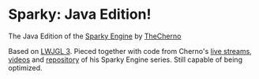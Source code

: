 # Sparky: Java Edition!
The Java Edition of the [Sparky Engine](https://github.com/TheCherno/Sparky) by [TheCherno](https://github.com/TheCherno)

Based on [LWJGL 3](http://www.lwjgl.org/). Pieced together with code from Cherno's [live streams](http://www.twitch.tv/thecherno), [videos](https://www.youtube.com/playlist?list=PLlrATfBNZ98fqE45g3jZA_hLGUrD4bo6_) and [repository](https://github.com/TheCherno/Sparky) of his Sparky Engine series. Still capable of being optimized.
